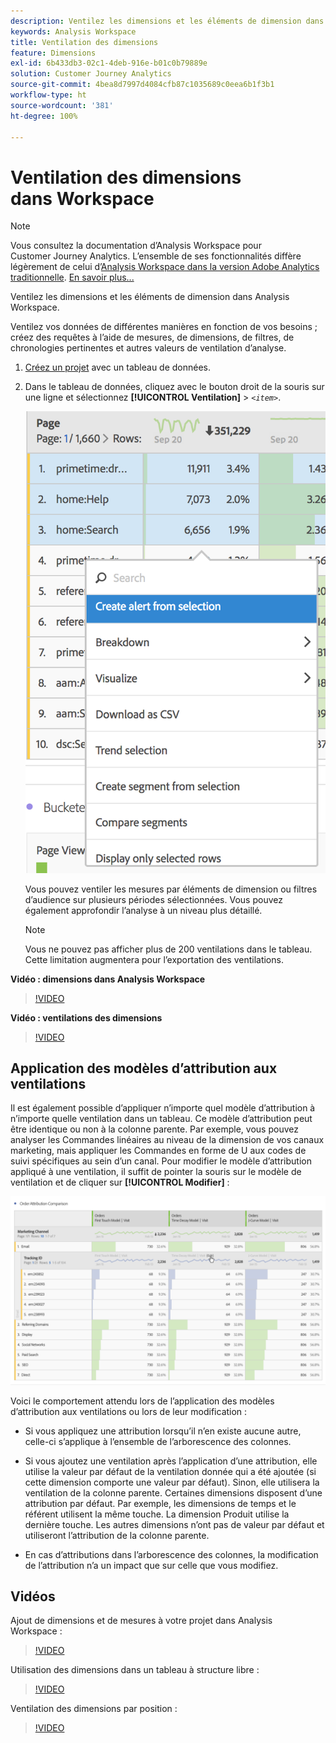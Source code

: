 ```yaml
---
description: Ventilez les dimensions et les éléments de dimension dans Analysis Workspace.
keywords: Analysis Workspace
title: Ventilation des dimensions
feature: Dimensions
exl-id: 6b433db3-02c1-4deb-916e-b01c0b79889e
solution: Customer Journey Analytics
source-git-commit: 4bea8d7997d4084cfb87c1035689c0eea6b1f3b1
workflow-type: ht
source-wordcount: '381'
ht-degree: 100%

---
```


# Ventilation des dimensions dans Workspace

>[!NOTE]
>
>Vous consultez la documentation d’Analysis Workspace pour Customer Journey Analytics. L’ensemble de ses fonctionnalités diffère légèrement de celui d’[Analysis Workspace dans la version Adobe Analytics traditionnelle](https://experienceleague.adobe.com/docs/analytics/analyze/analysis-workspace/home.html?lang=fr). [En savoir plus...](/help/getting-started/cja-aa.md)

Ventilez les dimensions et les éléments de dimension dans Analysis Workspace.

Ventilez vos données de différentes manières en fonction de vos besoins ; créez des requêtes à l’aide de mesures, de dimensions, de filtres, de chronologies pertinentes et autres valeurs de ventilation d’analyse.

1. [Créez un projet](/help/analysis-workspace/home.md) avec un tableau de données.
1. Dans le tableau de données, cliquez avec le bouton droit de la souris sur une ligne et sélectionnez **[!UICONTROL Ventilation]** > *`<item>`*.

   ![Résultat de l’étape](assets/fa_data_table_actions.png)

   Vous pouvez ventiler les mesures par éléments de dimension ou filtres d’audience sur plusieurs périodes sélectionnées. Vous pouvez également approfondir l’analyse à un niveau plus détaillé.

   >[!NOTE]
   >
   >Vous ne pouvez pas afficher plus de 200 ventilations dans le tableau. Cette limitation augmentera pour l’exportation des ventilations.

**Vidéo : dimensions dans Analysis Workspace**

>[!VIDEO](https://video.tv.adobe.com/v/23971)

**Vidéo : ventilations des dimensions**

>[!VIDEO](https://video.tv.adobe.com/v/23969)

## Application des modèles d’attribution aux ventilations

Il est également possible d’appliquer n’importe quel modèle d’attribution à n’importe quelle ventilation dans un tableau. Ce modèle d’attribution peut être identique ou non à la colonne parente. Par exemple, vous pouvez analyser les Commandes linéaires au niveau de la dimension de vos canaux marketing, mais appliquer les Commandes en forme de U aux codes de suivi spécifiques au sein d’un canal. Pour modifier le modèle d’attribution appliqué à une ventilation, il suffit de pointer la souris sur le modèle de ventilation et de cliquer sur **[!UICONTROL Modifier]** :

![Paramètres de ventilation](assets/breakdown_settings.png)

Voici le comportement attendu lors de l’application des modèles d’attribution aux ventilations ou lors de leur modification :

* Si vous appliquez une attribution lorsqu’il n’en existe aucune autre, celle-ci s’applique à l’ensemble de l’arborescence des colonnes.

* Si vous ajoutez une ventilation après l’application d’une attribution, elle utilise la valeur par défaut de la ventilation donnée qui a été ajoutée (si cette dimension comporte une valeur par défaut). Sinon, elle utilisera la ventilation de la colonne parente. Certaines dimensions disposent d’une attribution par défaut. Par exemple, les dimensions de temps et le référent utilisent la même touche. La dimension Produit utilise la dernière touche. Les autres dimensions n’ont pas de valeur par défaut et utiliseront l’attribution de la colonne parente.

* En cas d’attributions dans l’arborescence des colonnes, la modification de l’attribution n’a un impact que sur celle que vous modifiez.

## Vidéos

Ajout de dimensions et de mesures à votre projet dans Analysis Workspace :

>[!VIDEO](https://video.tv.adobe.com/v/30606)

Utilisation des dimensions dans un tableau à structure libre :

>[!VIDEO](https://video.tv.adobe.com/v/40179)

Ventilation des dimensions par position :

>[!VIDEO](https://video.tv.adobe.com/v/24033)
